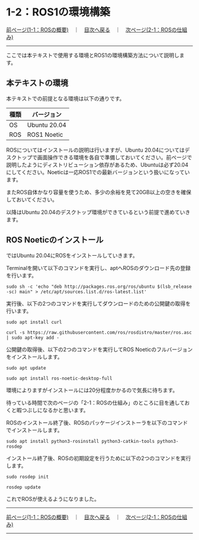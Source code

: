 # 1-2：ROS1の環境構築

[前ページ(1-1：ROSの概要)](./1-01.md)　｜　[目次へ戻る](../index.md)　｜　[次ページ(2-1：ROSの仕組み)](../02_base/2-01.md)
- - -
ここでは本テキストで使用する環境とROS1の環境構築方法について説明します。

## 本テキストの環境
本テキストでの前提となる環境は以下の通りです。

|種類|バージョン|
|---|---|
|OS|Ubuntu 20.04|
|ROS|ROS1 Noetic|

ROSについてはインストールの説明は行いますが、Ubuntu 20.04についてはデスクトップで画面操作できる環境を各自で準備しておいてください。前ページで説明したようにディストリビューション依存があるため、Ubuntuは必ず20.04にしてください。Noeticは一応ROS1での最新バージョンという扱いになっています。

またROS自体かなり容量を使うため、多少の余裕を見て20GB以上の空きを確保しておいてください。

以降はUbuntu 20.04のデスクトップ環境ができているという前提で進めていきます。

## ROS Noeticのインストール
ではUbuntu 20.04にROSをインストールしていきます。

Terminalを開いて以下のコマンドを実行し、aptへROSのダウンロード先の登録を行います。
~~~shell
sudo sh -c 'echo "deb http://packages.ros.org/ros/ubuntu $(lsb_release -sc) main" > /etc/apt/sources.list.d/ros-latest.list'
~~~

実行後、以下の2つのコマンドを実行してダウンロードのための公開鍵の取得を行います。
~~~shell
sudo apt install curl
~~~
~~~shell
curl -s https://raw.githubusercontent.com/ros/rosdistro/master/ros.asc | sudo apt-key add -
~~~

公開鍵の取得後、以下の2つのコマンドを実行してROS Noeticのフルバージョンをインストールします。
~~~shell
sudo apt update
~~~
~~~shell
sudo apt install ros-noetic-desktop-full
~~~

環境によりますがインストールには20分程度かかるので気長に待ちます。

待っている時間で次のページの「2-1：ROSの仕組み」のところに目を通しておくと暇つぶしになるかと思います。

ROSのインストール終了後、ROSのパッケージインストーラを以下のコマンドでインストールします。
~~~shell
sudo apt install python3-rosinstall python3-catkin-tools python3-rosdep
~~~

インストール終了後、ROSの初期設定を行うために以下の2つのコマンドを実行します。
~~~shell
sudo rosdep init
~~~
~~~shell
rosdep update
~~~

これでROSが使えるようになりました。

- - -
[前ページ(1-1：ROSの概要)](./1-01.md)　｜　[目次へ戻る](../index.md)　｜　[次ページ(2-1：ROSの仕組み)](../02_base/2-01.md)
- - -